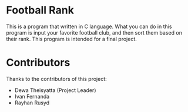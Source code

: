 # Football Rank
This is a program that written in C language. What you can do in this program is input your favorite football club, and then sort them based on their rank. This program is intended for a final project. 


# Contributors
Thanks to the contributors of this project:
- Dewa Theisyatta (Project Leader)
- Ivan Fernanda
- Rayhan Rusyd
